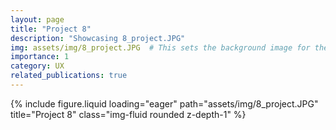 ```yaml
---
layout: page
title: "Project 8"
description: "Showcasing 8_project.JPG"
img: assets/img/8_project.JPG  # This sets the background image for the project card (if used)
importance: 1
category: UX
related_publications: true
---
```


<div class="row">
    <div class="col-sm mt-3 mt-md-0">
        {% include figure.liquid loading="eager" path="assets/img/8_project.JPG" title="Project 8" class="img-fluid rounded z-depth-1" %}
    </div>
</div>
